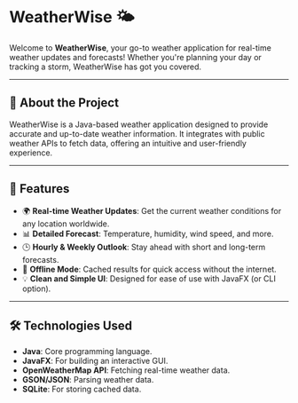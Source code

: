 # WeatherWise 🌤️

Welcome to **WeatherWise**, your go-to weather application for real-time weather updates and forecasts! Whether you're planning your day or tracking a storm, WeatherWise has got you covered.

---

## 📖 About the Project
WeatherWise is a Java-based weather application designed to provide accurate and up-to-date weather information. It integrates with public weather APIs to fetch data, offering an intuitive and user-friendly experience.

---

## 🚀 Features
- 🌍 **Real-time Weather Updates**: Get the current weather conditions for any location worldwide.
- 📊 **Detailed Forecast**: Temperature, humidity, wind speed, and more.
- 🕒 **Hourly & Weekly Outlook**: Stay ahead with short and long-term forecasts.
- 📁 **Offline Mode**: Cached results for quick access without the internet.
- 💡 **Clean and Simple UI**: Designed for ease of use with JavaFX (or CLI option).

---

## 🛠️ Technologies Used
- **Java**: Core programming language.
- **JavaFX**: For building an interactive GUI.
- **OpenWeatherMap API**: Fetching real-time weather data.
- **GSON/JSON**: Parsing weather data.
- **SQLite**: For storing cached data.